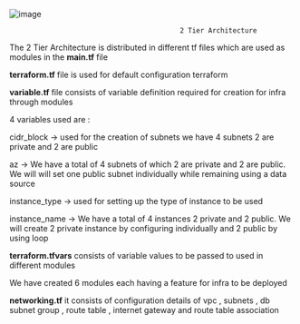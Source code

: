 ![image](https://github.com/Yashbhoir/two_tier_aws_terraform/assets/37384149/ef44d98a-eac9-4001-8b8a-00667effbf33)

                                              2 Tier Architecture

The 2 Tier Architecture is distributed in different tf files which are used as modules in the **main.tf** file

**terraform.tf** file is used for default configuration terraform

**variable.tf** file consists of variable definition required for creation for infra through modules

4 variables used are :

cidr_block -> used for the creation of subnets we have 4 subnets 2 are private and 2 are public

az -> We have a total of 4 subnets of which 2 are private and 2 are public. We will will set one public subnet individually while remaining using a data source

instance_type -> used for setting up the type of instance to be used

instance_name -> We have a total of 4 instances 2 private and 2 public. We will create 2 private instance by configuring individually and 2 public by using loop


**terraform.tfvars** consists of variable values to be passed to used in different modules

We have created 6 modules each having a feature for infra to be deployed

**networking.tf** it consists of configuration details of  vpc , subnets , db subnet group , route table , internet gateway and route table association 












